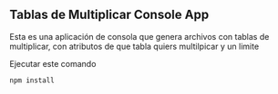 ## Tablas de Multiplicar Console App

Esta es una aplicación de consola que genera archivos
con tablas de multiplicar, con atributos de que tabla quiers multilpicar y un limite

Ejecutar este comando

```
npm install
```